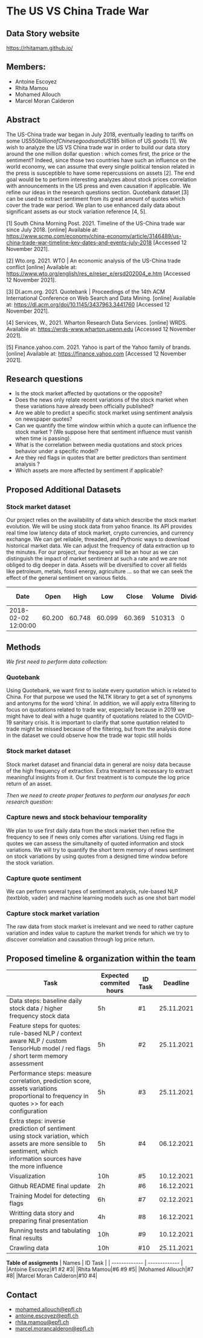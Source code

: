 # The US VS China Trade War
## Data Story website

https://rhitamam.github.io/

## Members:
* Antoine Escoyez
* Rhita Mamou
* Mohamed Allouch
* Marcel Moran Calderon

## Abstract
The US-China trade war began in July 2018, eventually leading to tariffs on some US$550 billion of Chinese goods and US$185 billion of US goods [1]. We wish to analyze the US VS China trade war in order to build our data story around  the one million dollar question : which comes first, the price or the sentiment? Indeed, since those two countries have such an influence on the world economy, we can assume that every single political tension related in the press is susceptible to have some repercussions on assets [2]. The end goal would be to perform interesting analyzes about stock prices correlation with announcements in the US press and even causation if applicable. We refine our ideas in the research questions section. Quotebank dataset [3] can be used to extract sentiment from its great amount of quotes which cover the trade war period. We plan to use enhanced daily data about significant assets as our stock variation reference [4, 5].


[1] South China Morning Post. 2021. Timeline of the US-China trade war since July 2018. [online] Available at: <https://www.scmp.com/economy/china-economy/article/3146489/us-china-trade-war-timeline-key-dates-and-events-july-2018> [Accessed 12 November 2021].

[2] Wto.org. 2021. WTO | An economic analysis of the US-China trade conflict [online] Available at: <https://www.wto.org/english/res_e/reser_e/ersd202004_e.htm> [Accessed 12 November 2021].

[3] Dl.acm.org. 2021. Quotebank | Proceedings of the 14th ACM International Conference on Web Search and Data Mining. [online] Available at: <https://dl.acm.org/doi/10.1145/3437963.3441760> [Accessed 12 November 2021].

[4] Services, W., 2021. Wharton Research Data Services. [online] WRDS. Available at: <https://wrds-www.wharton.upenn.edu> [Accessed 12 November 2021].

[5] Finance.yahoo.com. 2021. Yahoo is part of the Yahoo family of brands. [online] Available at: <https://finance.yahoo.com> [Accessed 12 November 2021].


## Research questions	
* Is the stock market affected by quotations or the opposite?
* Does the news only relate recent variations of the stock market when these variations have already been officially published?
* Are we able to predict a specific stock market using sentiment analysis on newspaper quotes?
* Can we quantify the time window within which a quote can influence the stock market ? (We suppose here that sentiment influence must vanish when time is passing).
* What is the correlation between media quotations and stock prices behavior under a specific model?
* Are they red flags in quotes that are better predictors than sentiment analysis ?
* Which assets are more affected by sentiment if applicable?


## Proposed Additional Datasets

### Stock market dataset

Our project relies on the availability of data which describe the stock market evolution. We will be using stock data from yahoo finance. Its API provides real time low latency data of stock market, crypto currencies, and currency exchange. We can get reliable, threaded, and Pythonic ways to download historical market data. We can adjust the frequency of data extraction up to the minutes. For our project, our frequency will be an hour as we can distinguish the impact of market sentiment at such a rate and we are not obliged to dig deeper in data. 
Assets will be diversified to cover all fields like petroleum, metals, fossil energy, agriculture ... 
so that we can seek the effect of the general sentiment on various fields.

| Date          | Open          | High          | Low           |  Close       | Volume     | Dividends  | Stock Splits    | Log returns    |
| ------------- | ------------- | ------------- | ------------- | ------------- | ------------- | ------------- | -------------- | ------------   |
| 2018-02-02 12:00:00 | 60.200|60.748|60.099|60.369|510313|0|0|- 0.02065650718972446|

## Methods

*We first need to perform data collection:*
### Quotebank
Using Quotebank, we want first to isolate every quotation which is related to China. For that purpose we used the NLTK library to get a set of synonyms and antonyms for the word ‘china’. In addition, we will apply extra filtering to focus on quotations related to trade war, especially because in 2019 we might have to deal with a huge quantity of quotations related to the COVID-19 sanitary crisis. It is important to clarify that some quotation related to trade might be missed because of the filtering, but from the analysis done in the dataset we could observe how the trade war topic still holds

### Stock market dataset

Stock market dataset and financial data in general are noisy data because of the high frequency of extraction. Extra treatment is necessary to extract meaningful insights from it. Our first treatment is to compute the log price return of an asset.

*Then we need to create proper features to perform our analyses for each research question:*

### Capture news and stock behaviour temporality

We plan to use first daily data from the stock market then refine the frequency to see if news only comes after variations. Using red flags in quotes we can assess the simultaneity of quoted information and stock variations. We will try to quantify the short term memory of news sentiment on stock variations by using quotes from a designed time window before the stock variation.

### Capture quote sentiment
We can perform several types of sentiment analysis, rule-based NLP (textblob, vader) and machine learning models such as one shot bart model

### Capture stock market variation
The raw data from stock market is irrelevant and we need to rather capture variation and index value to capture the market trends for which we try to discover correlation and causation through log price return.



## Proposed timeline & organization within the team


| Task          | Expected commited hours          | ID Task          |Deadline          |
| ------------- | ------------- | ------------- | ------------- |
| Data steps: baseline daily stock data / higher frequency stock data| 5h | #1|25.11.2021|
| Feature steps for quotes: rule-based NLP / context aware NLP / custom TensorHub model / red flags / short term memory assessment| 5h| #2|25.11.2021|
| Performance steps: measure correlation, prediction score, assets variations proportional to frequency in quotes >> for each configuration | 5h| #3|25.11.2021|
| Extra steps: inverse prediction of sentiment using stock variation, which assets are more sensible to sentiment, which information sources have the more influence| 5h| #4|06.12.2021|
| Visualization  | 10h| #5|10.12.2021|
| Github README final update | 2h| #6|16.12.2021|
| Training Model for detecting flags| 6h| #7|02.12.2021|
| Writting data story and preparing final presentation | 4h| #8|16.12.2021|
| Running tests and tabulating final results| 10h| #9|10.12.2021|
| Crawling data | 10h| #10|25.11.2021|


**Table of assigments**
| Names          | ID Task          | 
| ------------- |  ------------- | 
|Antoine Escoyez|#1 #2 #3|
|Rhita Mamou|#6 #9 #5|
|Mohamed Allouch|#7 #8|
|Marcel Moran Calderon|#10 #4|

## Contact
* mohamed.allouch@epfl.ch
* antoine.escoyez@epfl.ch
* rhita.mamou@epfl.ch
* marcel.morancalderon@epfl.ch
